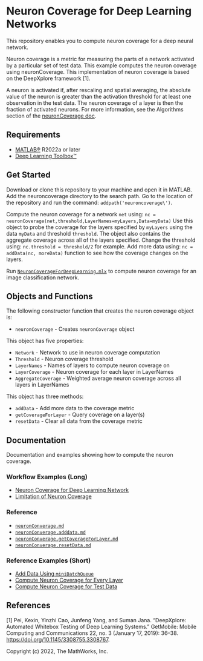 # Neuron Coverage for Deep Learning Networks

This repository enables you to compute neuron coverage for a deep neural network. 

Neuron coverage is a metric for measuring the parts of a network activated by a particular set of test data. This example computes the neuron coverage using neuronCoverage. This implementation of neuron coverage is based on the DeepXplore framework [1]. 

A neuron is activated if, after rescaling and spatial averaging, the absolute value of the neuron is greater than the activation threshold for at least one observation in the test data. The neuron coverage of a layer is then the fraction of activated neurons. For more information, see the Algorithms section of the [neuronCoverage doc](doc/neuronCoverage.md).

## Requirements
- [MATLAB&reg;](http://www.mathworks.com) R2022a or later
- [Deep Learning Toolbox&trade;](https://www.mathworks.com/products/deep-learning.html)

## Get Started
Download or clone this repository to your machine and open it in MATLAB.
Add the neuroncoverage directory to the search path. Go to the location of the repository and run the command: `addpath('neuroncoverage\')`.

Compute the neuron coverage for a network `net` using:
`nc = neuronCoverage(net,threshold,LayerNames=myLayers,Data=myData)`
Use this object to probe the coverage for the layers specified by `myLayers` using the data `myData` and threshold `threshold`. The object also contains the aggregate coverage across all of the layers specified. Change the threshold using: `nc.threshold = threshold/2` for example. Add more data using: `nc = addData(nc, moreData)` function to see how the coverage changes on the layers.

Run [`NeuronCoverageForDeepLearning.mlx`](examples/NeuronCoverageForDeepLearningNetworkExample.mlx) to compute neuron coverage for an image classification network.

## Objects and Functions
The following constructor function that creates the neuron coverage object is:
- `neuronCoverage` - Creates `neuronCoverage` object 

This object has five properties:
- `Network` - Network to use in neuron coverage computation
- `Threshold` - Neuron coverage threshold
- `LayerNames` - Names of layers to compute neuron coverage on
- `LayerCoverage` - Neuron coverage for each layer in LayerNames
- `AggregateCoverage` - Weighted average neuron coverage across all layers in LayerNames

This object has three methods:
- `addData` - Add more data to the coverage metric
- `getCoverageForLayer` - Query coverage on a layer(s)
- `resetData` - Clear all data from the coverage metric

## Documentation
Documentation and examples showing how to compute the neuron coverage.

### Workflow Examples (Long)
- [Neuron Coverage for Deep Learning Network](examples/NeuronCoverageForDeepLearningNetworkExample.mlx)
- [Limitation of Neuron Coverage](examples/LimitationsOfNeuronCoverage.mlx)

### Reference
- [`neuronConverage.md`](doc/neuronCoverage.md)
- [`neuronConverage.adddata.md`](doc/neuroncoverage.adddata.md)
- [`neuronConverage.getCoverageForLayer.md`](doc/neuroncoverage.getcoverageforlayer.md)
- [`neuronConverage.resetData.md`](doc/neuroncoverage.resetdata.md)

### Reference Examples (Short)
- [Add Data Using `miniBatchQueue`](examples/AddDataUsingMinibatchqueueExample.m)
- [Compute Neuron Coverage for Every Layer](examples/NeuronCoverageForEveryLayerExample.m)
- [Compute Neuron Coverage for Test Data](examples/NeuronCoverageForTestData.m)

## References
[1] Pei, Kexin, Yinzhi Cao, Junfeng Yang, and Suman Jana. “DeepXplore: Automated Whitebox Testing of Deep Learning Systems.” GetMobile: Mobile Computing and Communications 22, no. 3 (January 17, 2019): 36–38. https://doi.org/10.1145/3308755.3308767.

Copyright (c) 2022, The MathWorks, Inc.
